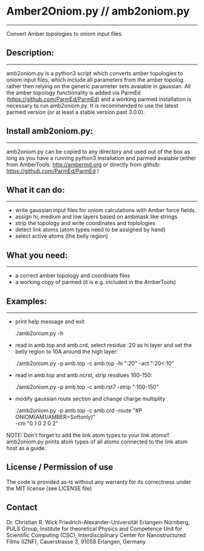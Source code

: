 # Amber2Oniom.py // amb2oniom.py 
------------------------------

Convert Amber topologies to oniom input files.


## Description:
------------

amb2oniom.py is a python3 script which converts amber topologies to oniom input
files, which include all parameters from the amber topolog rather then
relying on the generic parameter sets avaiable in gaussian. 
All the amber topology functionality is added via ParmEd
(https://github.com/ParmEd/ParmEd) and a working parmed installation is
necessary to run amb2oniom.py. It is recommended to use the latest parmed
version (or at least a stable version past 3.0.0).


## Install amb2oniom.py:
---------------------

amb2oniom.py can be copied to any directory and used out of the box as 
long as you have a running python3 installation and parmed avaiable (either
from AmberTools: http://ambermd.org or directly from github:
https://github.com/ParmEd/ParmEd )


## What it can do:
---------------

  - write gaussian input files for oniom calculations with Amber force fields.
  - assign hi, medium and low layers based on ambmask like strings
  - strip the topology and write coordinates and toplologies
  - detect link atoms (atom types need to be assigned by hand)
  - select active atoms (the belly region)
  
  
## What you need:
--------------

 - a correct amber topology and coordinate files
 - a working copy of parmed (it is e.g. included in the AmberTools)
 

## Examples:
---------

  - print help message and exit
    
    ./amb2oniom.py -h

  - read in amb.top and amb.crd, select residue :20 as hi layer and 
    set the belly region to 10A around the high layer:

    ./amb2oniom.py -p amb.top -c amb.top -hi ":20" -act ":20<:10"

  - read in amb.top and amb.ncrst, strip resdiues 100-150:

    ./amb2oniom.py -p amb.top -c amb.rst7 -strip ":100-150"

  - modify gaussian route section and change charge multiplity

    ./amb2oniom.py -p amb.top -c amb.crd -route "#P ONIOM(AM1/AMBER=Softonly)"\
          -cm "0 1 0 2 0 2"

NOTE: Don't forget to add the link atom types to your link atoms!! 
      amb2oniom.py prints atom types of all atoms connected to the 
      link atom host as a guide.
 
 
## License / Permission of use
The code is provided as-is without any warranty for its correctness under the MIT license (see LICENSE file)

## Contact
Dr. Christian R. Wick
Friedrich-Alexander-Universität Erlangen-Nürnberg,  PULS Group, Institute for theoretical Physics and Competence Unit for Scientific Computing (CSC), Interdisciplinary Center for Nanostructured Films (IZNF), Cauerstrasse 3, 91058 Erlangen, Germany
 
 
 
 

